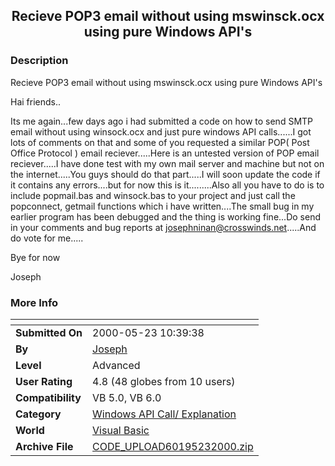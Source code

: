 ﻿<div align="center">

## Recieve POP3 email without using mswinsck\.ocx using pure Windows API's


</div>

### Description

Recieve POP3 email without using mswinsck.ocx using pure Windows API's

Hai friends..

Its me again...few days ago i had submitted a code on how to send SMTP email without using winsock.ocx and just pure windows API calls......I got lots of comments on that and some of you requested a similar POP( Post Office Protocol ) email reciever.....Here is an untested version of POP email reciever.....I have done test with my own mail server and machine but not on the internet.....You guys should do that part.....I will soon update the code if it contains any errors....but for now this is it.........Also all you have to do is to include popmail.bas and winsock.bas to your project and just call the popconnect, getmail functions which i have written....The small bug in my earlier program has been debugged and the thing is working fine...Do send in your comments and bug reports at josephninan@crosswinds.net.....And do vote for me.....

Bye for now

Joseph
 
### More Info
 


<span>             |<span>
---                |---
**Submitted On**   |2000-05-23 10:39:38
**By**             |[Joseph](https://github.com/Planet-Source-Code/PSCIndex/blob/master/ByAuthor/joseph.md)
**Level**          |Advanced
**User Rating**    |4.8 (48 globes from 10 users)
**Compatibility**  |VB 5\.0, VB 6\.0
**Category**       |[Windows API Call/ Explanation](https://github.com/Planet-Source-Code/PSCIndex/blob/master/ByCategory/windows-api-call-explanation__1-39.md)
**World**          |[Visual Basic](https://github.com/Planet-Source-Code/PSCIndex/blob/master/ByWorld/visual-basic.md)
**Archive File**   |[CODE\_UPLOAD60195232000\.zip](https://github.com/Planet-Source-Code/joseph-recieve-pop3-email-without-using-mswinsck-ocx-using-pure-windows-api-s__1-8272/archive/master.zip)








